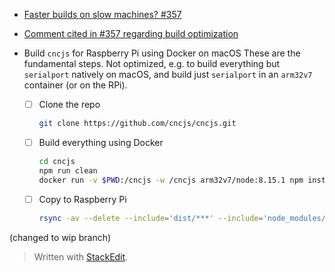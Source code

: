* [Faster builds on slow machines? #357](https://github.com/cncjs/cncjs/issues/357)
* [Comment cited in #357 regarding build optimization](https://github.com/cncjs/cncjs/issues/437#issuecomment-479995117)
* Build `cncjs` for Raspberry Pi using Docker on macOS
  These are the fundamental steps. Not optimized, e.g. to build everything but `serialport` natively on macOS, and build just `serialport` in an `arm32v7` container (or on the RPi).

  * [ ] Clone the repo
	``` bash
	git clone https://github.com/cncjs/cncjs.git
	```
  * [ ] Build everything using Docker
    ``` bash
    cd cncjs
    npm run clean
    docker run -v $PWD:/cncjs -w /cncjs arm32v7/node:8.15.1 npm install --unsafe-perm
    ```
  * [ ] Copy to Raspberry Pi
	``` bash
	rsync -av --delete --include='dist/***' --include='node_modules/***' --exclude='*' ./ pi@raspberrypi.local:/home/pi/cncjs/
	```
(changed to wip branch)

> Written with [StackEdit](https://stackedit.io/).
<!--stackedit_data:
eyJoaXN0b3J5IjpbLTE5NzUwNjMyNjMsMjEyODk1MzMzNywtNT
A1MjcxODQwLDEzMDI4Nzc2NDYsLTY3Njk4MTMzMV19
-->